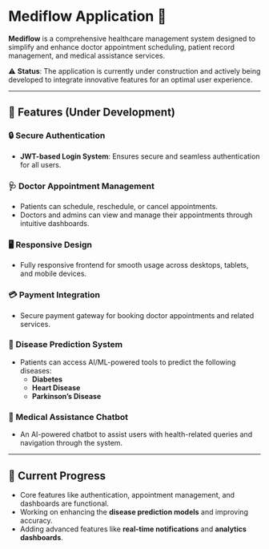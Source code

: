 # Mediflow Application 🚀

**Mediflow** is a comprehensive healthcare management system designed to simplify and enhance doctor appointment scheduling, patient record management, and medical assistance services.

⚠️ **Status**: The application is currently under construction and actively being developed to integrate innovative features for an optimal user experience.

---

## 🌟 Features (Under Development)

### 🔒 Secure Authentication

- **JWT-based Login System**: Ensures secure and seamless authentication for all users.

### 🩺 Doctor Appointment Management

- Patients can schedule, reschedule, or cancel appointments.
- Doctors and admins can view and manage their appointments through intuitive dashboards.

### 🖥️ Responsive Design

- Fully responsive frontend for smooth usage across desktops, tablets, and mobile devices.

### 💳 Payment Integration

- Secure payment gateway for booking doctor appointments and related services.

### 🧪 Disease Prediction System

- Patients can access AI/ML-powered tools to predict the following diseases:
  - **Diabetes**
  - **Heart Disease**
  - **Parkinson’s Disease**

### 🤖 Medical Assistance Chatbot

- An AI-powered chatbot to assist users with health-related queries and navigation through the system.

---

## 🚧 Current Progress

- Core features like authentication, appointment management, and dashboards are functional.
- Working on enhancing the **disease prediction models** and improving accuracy.
- Adding advanced features like **real-time notifications** and **analytics dashboards**.
